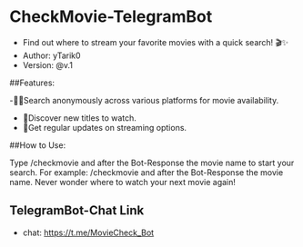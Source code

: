 # CheckMovie-TelegramBot
- Find out where to stream your favorite movies with a quick search! 🎬✨
- Author: yTarik0
- Version: @v.1

##Features:

-🕵️‍♂️Search anonymously across various platforms for movie availability.
- 🎥Discover new titles to watch.
- 🔄Get regular updates on streaming options.

##How to Use:

Type /checkmovie and after the Bot-Response the movie name to start your search. For example: /checkmovie and after the Bot-Response the movie name.
Never wonder where to watch your next movie again!

## TelegramBot-Chat Link
- chat: https://t.me/MovieCheck_Bot
